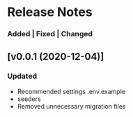 # Release Notes
### Added | Fixed | Changed


## [v0.0.1 (2020-12-04)]
### Updated 
 - Recommended settings .env.example
 - seeders
 - Removed unnecessary migration files
